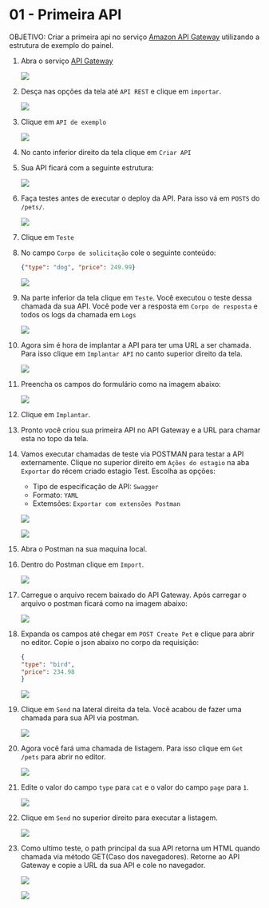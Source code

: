 # 01 - Primeira API

OBJETIVO: Criar a primeira api no serviço [Amazon API Gateway](https://aws.amazon.com/pt/api-gateway/) utilizando a estrutura de exemplo do painel.

1. Abra o serviço [API Gateway](https://us-east-1.console.aws.amazon.com/apigateway/main/apis?region=us-east-1)
    
    ![](img/1.png)

2. Desça nas opções da tela até `API REST` e clique em `importar`.
   
   ![](img/2.png)

3. Clique em `API de exemplo`
   
   ![](img/3.png)

4. No canto inferior direito da tela clique em `Criar API`
5. Sua API ficará com a seguinte estrutura:
   
   ![](img/4.png)

6. Faça testes antes de executar o deploy da API. Para isso vá em `POSTS` do `/pets/`.
   
   ![](img/5.png)

7. Clique em `Teste`
8. No campo `Corpo de solicitação` cole o seguinte conteúdo:
   ``` json
   {"type": "dog", "price": 249.99}
   ```
    ![](img/6.png)
9. Na parte inferior da tela clique em `Teste`. Você executou o teste dessa chamada da sua API. Você pode ver a resposta em `Corpo de resposta` e todos os logs da chamada em `Logs`
    
    ![](img/7.png)

10. Agora sim é hora de implantar a API para ter uma URL a ser chamada. Para isso clique em `Implantar API` no canto superior direito da tela.
    
    ![](img/8.png)

11. Preencha os campos do formulário como na imagem abaixo:

    ![](img/9.png)

12. Clique em `Implantar`.
13. Pronto você criou sua primeira API no API Gateway e a URL para chamar esta no topo da tela.
14. Vamos executar chamadas de teste via POSTMAN para testar a API externamente. Clique no superior direito em `Ações do estagio` na aba `Exportar` do récem criado estagio Test. Escolha as opções:
    - Tipo de especificação de API: `Swagger`
    - Formato: `YAML`
    - Extemsões: `Exportar com extensões Postman`

    ![](img/10.png)
    
    ![](img/10-2.png)

15. Abra o Postman na sua maquina local. 
16. Dentro do Postman clique em `Import`.
    
    ![](img/11.png)

17. Carregue o arquivo recem baixado do API Gateway. Após carregar o arquivo o postman ficará como na imagem abaixo:
    
    ![](img/12.png)

18. Expanda os campos até chegar em `POST Create Pet` e clique para abrir no editor. Copie o json abaixo no corpo da requisição:
    ``` json
    {
    "type": "bird",
    "price": 234.98
    }
    ```
    
    ![](img/13.png)

19. Clique em `Send` na lateral direita da tela. Você acabou de fazer uma chamada para sua API via postman.
    
    ![](img/14.png)
20. Agora você fará uma chamada de listagem. Para isso clique em `Get /pets` para abrir no editor.

    ![](img/15.png)

21. Edite o valor do campo `type` para `cat` e o valor do campo `page` para `1`.
    
    ![](img/16.png)

22. Clique em `Send` no superior direito para executar a listagem.

    ![](img/17.png)

23. Como ultimo teste, o path principal da sua API retorna um HTML quando chamada via método GET(Caso dos navegadores). Retorne ao API Gateway e copie a URL da sua API e cole no navegador.
    
    ![](img/18.png)

    ![](img/19.png)
